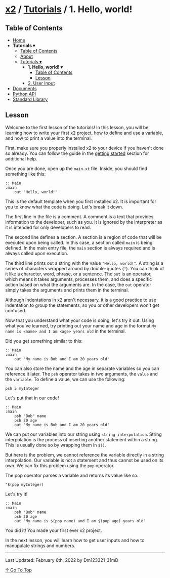 # [x2](../../README.md) / [Tutorials](../tutorials.md) / 1. Hello, world!

## Table of Contents

- [Home](../README.md)
- **Tutorials ▾**
    - [Table of Contents](#table-of-contents)
    - [About](#about)
    - [Tutorials ▾](#tutorials)
        - **1. Hello, world! ▾**
            - [Table of Contents](#table-of-contents)
            - [Lesson](#lesson)
        - [2. User Input](./2userInput.md)
- [Documents](./documents.md)
- [Python API](./standardLibrary.md)
- [Standard Library](./pythonAPI.md)

## Lesson

Welcome to the first lesson of the tutorials! In this lesson, you will be learning how to write your first x2 project, how to define and use a variable, and how to print a value into the terminal.

First, make sure you properly installed x2 to your device if you haven't done so already. You can follow the guide in the [getting started](../../README.md#getting-started) section for additional help.

Once you are done, open up the `main.xt` file. Inside, you should find something like this:

```xt
:: Main
:main
    out "Hello, world!"
```

This is the default template when you first installed x2. It is important for you to know what the code is doing. Let's break it down.

The first line in the file is a comment. A comment is a text that provides information to the developer, such as you. It is ignored by the interpreter as it is intended for only developers to read.

The second line defines a section. A section is a region of code that will be executed upon being called. In this case, a section called `main` is being defined. In the main entry file, the `main` section is always required and is always called upon execution.

The third line prints out a string with the value `"Hello, world!"`. A string is a series of characters wrapped around by double-quotes (`"`). You can think of it like a character, word, phrase, or a sentence. The `out` is an operator, which means it takes arguments, processes them, and does a specific action based on what the arguments are. In the case, the `out` operator simply takes the arguments and prints them in the terminal.

Although indentations in x2 aren't necessary, it is a good practice to use indentation to group the statements, so you or other developers won't get confused.

Now that you understand what your code is doing, let's try it out. Using what you've learned, try printing out your name and age in the format `My name is <name> and I am <age> years old` in the terminal.

Did you get something similar to this:

```xt
:: Main
:main
    out "My name is Bob and I am 20 years old"
```

You can also store the name and the age in separate variables so you can reference it later. The `psh` operator takes in two arguments, the `value` and the `variable`. To define a value, we can use the following:

```xt
psh 5 myInteger
```

Let's put that in our code!

```xt
:: Main
:main
    psh "Bob" name
    psh 20 age
    out "My name is Bob and I am 20 years old"
```

We can put our variables into our string using `string interpolation`. String interpolation is the process of inserting another statement within a string. This is usually done so by wrapping them in `$()`.

But here is the problem, we cannot reference the variable directly in a string interpolation. Our variable is not a statement and thus cannot be used on its own. We can fix this problem using the `pop` operator.

The pop operator parses a variable and returns its value like so:

```xt
"$(pop myInteger)
```

Let's try it!

```xt
:: Main
:main
    psh "Bob" name
    psh 20 age
    out "My name is $(pop name) and I am $(pop age) years old"
```

You did it! You made your first ever x2 project.

In the next lesson, you will learn how to get user inputs and how to manupulate strings and numbers.

---

Last Updated: February 6th, 2022 by Dm123321_31mD

[↑ Go To Top](#x2--tutorials--1-hello-world)